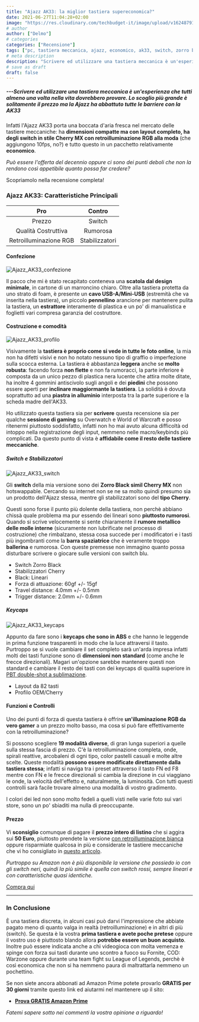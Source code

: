 ```yaml
---
title: "Ajazz AK33: la miglior tastiera supereconomica?"
date: 2021-06-27T11:04:28+02:00
image: "https://res.cloudinary.com/techbudget-it/image/upload/v1624879161/Ajazz%20AK33/Ajazz_AK33.jpg"
# author
author: ["Delmo"]
# categories
categories: ["Recensione"]
tags: ["pc, tastiera meccanica, ajazz, economico, ak33, switch, zorro black, cherry mx, gaming"]
# meta description
description: "Scrivere ed utilizzare una tastiera meccanica è un'esperienza che tutti almeno una volta nella vita dovrebbero67 provare. Lo scoglio più grande è solitamente il prezzo ma la Ajazz ha abbattuto tutte le barriere con la AK33"
# save as draft
draft: false
---
```


##### ---Scrivere ed utilizzare una tastiera meccanica è un'esperienza che tutti almeno una volta nella vita dovrebbero provare. Lo scoglio più grande è solitamente il prezzo ma la Ajazz ha abbattuto tutte le barriere con la AK33

Infatti l'Ajazz AK33 porta una boccata d'aria fresca nel mercato delle tastiere meccaniche: ha **dimensioni compatte ma con layout completo, ha degli switch in stile Cherry MX con retroilluminazione RGB alla moda** (che aggiungono 10fps, no?) e tutto questo in un pacchetto relativamente **economico**.

*Può essere l'offerta del decennio oppure ci sono dei punti deboli che non la rendono così appetibile quanto possa far credere?*

Scopriamolo nella recensione completa!

### Ajazz AK33: Caratteristiche Principali

|           Pro          |                       Contro                       |
|:-------------------------:|:----------------------------------------------------:|
|  Prezzo      | Switch |
|  Qualità Costruttiva   |   Rumorosa  |
|  Retroilluminazione RGB  |   Stabilizzatori |

#### Confezione

![Ajazz_AK33_confezione](https://res.cloudinary.com/techbudget-it/image/upload/v1624879157/Ajazz%20AK33/Ajazz_AK33_confezione.jpg)

Il pacco che mi è stato recapitato conteneva una **scatola dal design minimale**, in cartone di un marroncino chiaro. Oltre alla tastiera protetta da uno strato di foam, è presente un **cavo USB-A/Mini-USB** (estremità che va inserita nella tastiera), un piccolo **pennellino** arancione per mantenere pulita la tastiera, un **estrattore** interamente di plastica e un po' di manualistica e foglietti vari compresa garanzia del costruttore.

#### Costruzione e comodità

![Ajazz_AK33_profilo](https://res.cloudinary.com/techbudget-it/image/upload/v1624879157/Ajazz%20AK33/Ajazz_AK33_profilo.jpg)

Visivamente la **tastiera è proprio come si vede in tutte le foto online**, la mia non ha difetti visivi e non ho notato nessuno tipo di graffio o imperfezione sulla scocca esterna. La tastiera è abbastanza **leggera** anche se **molto robusta**: facendo forza **non flette** e non fa rumoracci, la parte inferiore è composta da un unico pezzo di plastica nera lucente che attira molte ditate, ha inoltre 4 gommini antiscivolo sugli angoli e dei **piedini** che possono essere aperti per **inclinare maggiormante la tastiera**. La solidità è dovuta soprattutto ad una **piastra in alluminio** interposta tra la parte superiore e la scheda madre dell'AK33.

Ho utilizzato questa tastiera sia per **scrivere** questa recensione sia per qualche **sessione di gaming** su Overwatch e World of Warcraft e posso ritenermi piuttosto soddisfatto, infatti non ho mai avuto alcuna difficoltà od intoppo nella registrazione degli input, nemmeno nelle macro/keybinds più complicati. Da questo punto di vista è **affidabile come il resto delle tastiere meccaniche**.

##### Switch e Stabilizzatori

![Ajazz_AK33_switch](https://res.cloudinary.com/techbudget-it/image/upload/v1624879157/Ajazz%20AK33/Ajazz_AK33_switch.jpg)

Gli **switch** della mia versione sono dei **Zorro Black simil Cherry MX** non hotswappable. Cercando su internet non se ne sa molto quindi presumo sia un prodotto dell'Ajazz stessa, mentre gli stabilizzatori sono del **tipo Cherry**.

Questi sono forse il punto più dolente della tastiera, non perchè abbiano chissà quale problema ma pur essendo dei lineari sono **piuttosto rumorosi**. Quando si scrive velocemente si sente chiaramente il **rumore metallico delle molle interne** (sicuramente non lubrificate nel processo di costruzione) che rimbalzano, stessa cosa succede per i modificatori e i tasti più ingombranti come la **barra spaziatrice** che è veramente troppo **ballerina** e rumorosa.
Con queste premesse non immagino quanto possa disturbare scrivere o giocare sulle versioni con switch blu.

- Switch Zorro Black
- Stabilizzatori Cherry
- Black: Lineari
- Forza di attuazione: 60gf +/- 15gf
- Travel distance: 4.0mm +/- 0.5mm
- Trigger distance: 2.0mm +/- 0.6mm

##### Keycaps

![Ajazz_AK33_keycaps](https://res.cloudinary.com/techbudget-it/image/upload/v1624879157/Ajazz%20AK33/Ajazz_AK33_keycaps.jpg)

Appunto da fare sono i **keycaps che sono in ABS** e che hanno le leggende in prima funzione trasparenti in modo che la luce attraversi il tasto. Purtroppo se si vuole cambiare il set completo sarà un'arda impresa infatti molti dei tasti funzione sono di **dimensioni non standard** (come anche le frecce direzionali).
Magari un'opzione sarebbe mantenere questi non standard e cambiare il resto dei tasti con dei keycaps di qualità superiore in [PBT double-shot a sublimazione](https://amzn.to/3x5oo7K).

- Layout da 82 tasti
- Profilo OEM/Cherry

#### Funzioni e Controlli

Uno dei punti di forza di questa tastiera è offrire **un'illuminazione RGB da vero gamer** a un prezzo molto basso, ma cosa si può fare effettivamente con la retroilluminazione?

Si possono scegliere **19 modalità diverse**, di gran lunga superiori a quelle sulla stessa fascia di prezzo. C'è la retroilluminazione completa, onde, spirali reattive, arcobaleni di ogni tipo, color pastelli casuali e molte altre scelte. Queste modalità **possono essere modificate direttamente dalla tastiera stessa**; infatti si naviga tra i preset attraverso il tasto FN ed F8 mentre con FN e le frecce direzionali si cambia la direzione in cui viaggiano le onde, la velocità dell'effetto e, naturalmente, la luminosità.
Con tutti questi controlli sarà facile trovare almeno una modalità di vostro gradimento.

I colori dei led non sono molto fedeli a quelli visti nelle varie foto sui vari store, sono un po' sbiaditi ma nulla di preoccupante.

#### Prezzo

Vi **sconsiglio** comunque di pagare il **prezzo intero di listino** che si aggira sui **50 Euro**, piuttosto prendete la versione [con retroilluminazione bianca](https://amzn.to/3qtPClQ) oppure risparmiate qualcosa in più e considerate le tastiere meccaniche che vi ho consigliato in [questo articolo](https://techbudget.it/blog/migliori-tastiere-meccaniche-economiche/).

*Purtroppo su Amazon non è più disponibile la versione che possiedo io con gli switch neri, quindi la più simile è quella con switch rossi, sempre lineari e con caratteristiche quasi identiche.*

<div class="wp-block-button is-style-outline"><a class="wp-block-button__link" href="https://amzn.to/3he55T5">Compra qui</a></div>

___

### In Conclusione

È una tastiera discreta, in alcuni casi può darvi l'impressione che abbiate pagato meno di quanto valga in realtà (retroilluminazione) e in altri di più (switch). Se questa è la vostra **prima tastiera e avete poche pretese** oppure il vostro uso è piuttosto blando allora **potrebbe essere un buon acquisto**.
Inoltre può essere indicata anche a chi videogioca con molta vemenza e spinge con forza sui tasti durante uno scontro a fuoco su Fornite, COD: Warzone oppure durante una team fight su League of Legends, perchè è così economica che non si ha nemmeno paura di maltrattarla nemmeno un pochettino.

Se non siete ancora abbonati ad Amazon Prime potete provarlo **GRATIS per 30 giorni** tramite questo link ed aiutarmi nel mantenere up il sito:

- **[Prova GRATIS Amazon Prime](https://amzn.to/3zrJKOm)**

*Fatemi sapere sotto nei commenti la vostra opinione a riguardo!*
